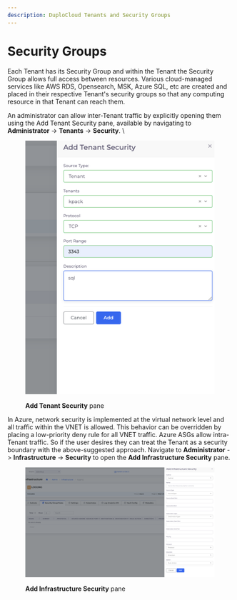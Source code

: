 ```yaml
---
description: DuploCloud Tenants and Security Groups
---
```


# Security Groups

Each Tenant has its Security Group and within the Tenant the Security Group allows full access between resources. Various cloud-managed services like AWS RDS, Opensearch, MSK, Azure SQL, etc are created and placed in their respective Tenant's security groups so that any computing resource in that Tenant can reach them.

An administrator can allow inter-Tenant traffic by explicitly opening them using the Add Tenant Security pane, available by navigating to **Administrator** -> **Tenants** -> **Security**. \


<figure><img src="../../.gitbook/assets/image (5) (1).png" alt=""><figcaption><p><strong>Add Tenant Security</strong> pane</p></figcaption></figure>

In Azure, network security is implemented at the virtual network level and all traffic within the VNET is allowed. This behavior can be overridden by placing a low-priority deny rule for all VNET traffic. Azure ASGs allow intra-Tenant traffic. So if the user desires they can treat the Tenant as a security boundary with the above-suggested approach. Navigate to **Administrator** -> **Infrastructure** -> **Security** to open the **Add Infrastructure Security** pane.&#x20;

&#x20;

<figure><img src="../../.gitbook/assets/image (6) (1).png" alt=""><figcaption><p><strong>Add Infrastructure Security</strong> pane</p></figcaption></figure>
